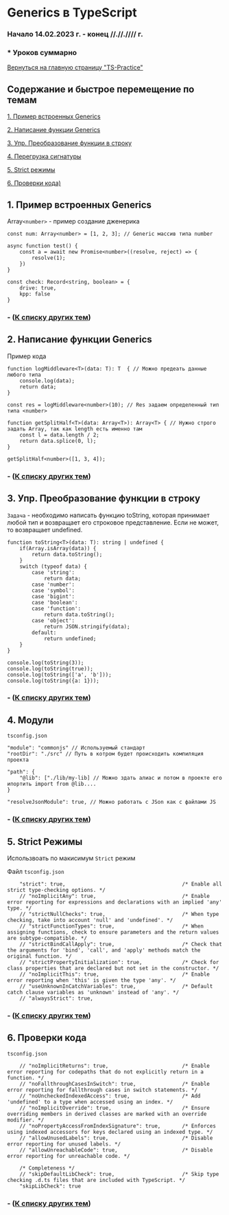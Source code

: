 # Generics в TypeScript

### Начало 14.02.2023 г. - конец //.//.//// г.

### *<number> Уроков суммарно 

[Вернуться на главную страницу "TS-Practice"](https://github.com/skaylife/TS-Practice)

## Содержание и быстрое перемещение по темам <a name="start">

[1. Пример встроенных Generics ](#1)

[2. Написание функции Generics ](#2)

[3. Упр. Преобразование функции в строку ](#3)

[4. Перегрузка сигнатуры ](#4)

[5. Strict режимы ](#5)

[6. Проверки кода)](#6)


## 1. Пример встроенных Generics <a name="1"></a> 

Array`<number>` - пример создание дженерика
```
const num: Array<number> = [1, 2, 3]; // Generic массив типа number

async function test() {
    const a = await new Promise<number>((resolve, reject) => {
        resolve(1);
    })
}

const check: Record<string, boolean> = {
    drive: true,
    kpp: false
}

```

### - ([К списку других тем](#start))
## 2. Написание функции Generics <a name="2"></a> 

Пример кода
```
function logMiddleware<T>(data: T): T  { // Можно предеать данные любого типа
    console.log(data);
    return data;
}

const res = logMiddleware<number>(10); // Res задаем определенный тип типа <number>

function getSplitHalf<T>(data: Array<T>): Array<T> { // Нужно строго задать Array, так как length есть именно там
    const l = data.length / 2;
    return data.splice(0, l);
}

getSplitHalf<number>([1, 3, 4]);
```
### - ([К списку других тем](#start))

## 3. Упр. Преобразование функции в строку <a name="3"></a> 

`Задача` - необходимо написать функцию toString, которая принимает любой тип и возвращает его строковое представление. Если не может, то возвращает undefined.

```
function toString<T>(data: T): string | undefined {
    if(Array.isArray(data)) {
        return data.toString();
    }
    switch (typeof data) {
        case 'string':
            return data;
        case 'number':
        case 'symbol':
        case 'bigint':
        case 'boolean':
        case 'function':
            return data.toString();
        case 'object':
            return JSON.stringify(data);
        default:
            return undefined;
    }
}

console.log(toString(3));
console.log(toString(true));
console.log(toString(['a', 'b']));
console.log(toString({a: 1}));
```

### - ([К списку других тем](#start))

## 4. Модули <a name="4"></a> 


`tsconfig.json`
```
"module": "commonjs" // Используемый стандарт
"rootDir": "./src" // Путь в котром будет происходить компиляция проекта

"path": {
    "@lib": ["./lib/my-lib] // Можно здать алиас и потом в проекте его ипортить import from @lib....
}

"resolveJsonModule": true, // Можно работать с JSon как с файлами JS
```

### - ([К списку других тем](#start))

## 5. Strict Режимы <a name="5"></a>

Использвоать по макисимум `Strict` режим

Файл `tsconfig.json`

```
    "strict": true,                                      /* Enable all strict type-checking options. */
    // "noImplicitAny": true,                            /* Enable error reporting for expressions and declarations with an implied 'any' type. */
    // "strictNullChecks": true,                         /* When type checking, take into account 'null' and 'undefined'. */
    // "strictFunctionTypes": true,                      /* When assigning functions, check to ensure parameters and the return values are subtype-compatible. */
    // "strictBindCallApply": true,                      /* Check that the arguments for 'bind', 'call', and 'apply' methods match the original function. */
    // "strictPropertyInitialization": true,             /* Check for class properties that are declared but not set in the constructor. */
    // "noImplicitThis": true,                           /* Enable error reporting when 'this' is given the type 'any'. */
    // "useUnknownInCatchVariables": true,               /* Default catch clause variables as 'unknown' instead of 'any'. */
    // "alwaysStrict": true,     
```

### - ([К списку других тем](#start))

## 6. Проверки кода <a name="6"></a>

`tsconfig.json` 

```
    // "noImplicitReturns": true,                        /* Enable error reporting for codepaths that do not explicitly return in a function. */
    // "noFallthroughCasesInSwitch": true,               /* Enable error reporting for fallthrough cases in switch statements. */
    // "noUncheckedIndexedAccess": true,                 /* Add 'undefined' to a type when accessed using an index. */
    // "noImplicitOverride": true,                       /* Ensure overriding members in derived classes are marked with an override modifier. */
    // "noPropertyAccessFromIndexSignature": true,       /* Enforces using indexed accessors for keys declared using an indexed type. */
    // "allowUnusedLabels": true,                        /* Disable error reporting for unused labels. */
    // "allowUnreachableCode": true,                     /* Disable error reporting for unreachable code. */

    /* Completeness */
    // "skipDefaultLibCheck": true,                      /* Skip type checking .d.ts files that are included with TypeScript. */
    "skipLibCheck": true     
```

### - ([К списку других тем](#start))

